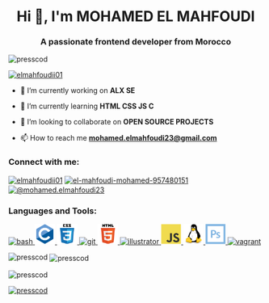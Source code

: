 <h1 align="center">Hi 👋, I'm MOHAMED EL MAHFOUDI</h1>
<h3 align="center">A passionate frontend developer from Morocco</h3>

<p align="left"> <img src="https://komarev.com/ghpvc/?username=presscod&label=Profile%20views&color=0e75b6&style=flat" alt="presscod" /> </p>


<p align="left"> <a href="https://twitter.com/elmahfoudii01" target="blank"><img src="https://img.shields.io/twitter/follow/elmahfoudii01?logo=twitter&style=for-the-badge" alt="elmahfoudii01" /></a> </p>

- 🔭 I’m currently working on **ALX SE**

- 🌱 I’m currently learning **HTML CSS JS C**

- 👯 I’m looking to collaborate on **OPEN SOURCE PROJECTS**

- 📫 How to reach me **mohamed.elmahfoudi23@gmail.com**

<h3 align="left">Connect with me:</h3>
<p align="left">
<a href="https://twitter.com/elmahfoudii01" target="blank"><img align="center" src="https://raw.githubusercontent.com/rahuldkjain/github-profile-readme-generator/master/src/images/icons/Social/twitter.svg" alt="elmahfoudii01" height="30" width="40" /></a>
<a href="https://linkedin.com/in/el-mahfoudi-mohamed-957480151" target="blank"><img align="center" src="https://raw.githubusercontent.com/rahuldkjain/github-profile-readme-generator/master/src/images/icons/Social/linked-in-alt.svg" alt="el-mahfoudi-mohamed-957480151" height="30" width="40" /></a>
<a href="https://medium.com/@mohamed.elmahfoudi23" target="blank"><img align="center" src="https://raw.githubusercontent.com/rahuldkjain/github-profile-readme-generator/master/src/images/icons/Social/medium.svg" alt="@mohamed.elmahfoudi23" height="30" width="40" /></a>
</p>

<h3 align="left">Languages and Tools:</h3>
<p align="left"> <a href="https://www.gnu.org/software/bash/" target="_blank" rel="noreferrer"> <img src="https://www.vectorlogo.zone/logos/gnu_bash/gnu_bash-icon.svg" alt="bash" width="40" height="40"/> </a> <a href="https://www.cprogramming.com/" target="_blank" rel="noreferrer"> <img src="https://raw.githubusercontent.com/devicons/devicon/master/icons/c/c-original.svg" alt="c" width="40" height="40"/> </a> <a href="https://www.w3schools.com/css/" target="_blank" rel="noreferrer"> <img src="https://raw.githubusercontent.com/devicons/devicon/master/icons/css3/css3-original-wordmark.svg" alt="css3" width="40" height="40"/> </a> <a href="https://git-scm.com/" target="_blank" rel="noreferrer"> <img src="https://www.vectorlogo.zone/logos/git-scm/git-scm-icon.svg" alt="git" width="40" height="40"/> </a> <a href="https://www.w3.org/html/" target="_blank" rel="noreferrer"> <img src="https://raw.githubusercontent.com/devicons/devicon/master/icons/html5/html5-original-wordmark.svg" alt="html5" width="40" height="40"/> </a> <a href="https://www.adobe.com/in/products/illustrator.html" target="_blank" rel="noreferrer"> <img src="https://www.vectorlogo.zone/logos/adobe_illustrator/adobe_illustrator-icon.svg" alt="illustrator" width="40" height="40"/> </a> <a href="https://developer.mozilla.org/en-US/docs/Web/JavaScript" target="_blank" rel="noreferrer"> <img src="https://raw.githubusercontent.com/devicons/devicon/master/icons/javascript/javascript-original.svg" alt="javascript" width="40" height="40"/> </a> <a href="https://www.linux.org/" target="_blank" rel="noreferrer"> <img src="https://raw.githubusercontent.com/devicons/devicon/master/icons/linux/linux-original.svg" alt="linux" width="40" height="40"/> </a> <a href="https://www.photoshop.com/en" target="_blank" rel="noreferrer"> <img src="https://raw.githubusercontent.com/devicons/devicon/master/icons/photoshop/photoshop-line.svg" alt="photoshop" width="40" height="40"/> </a> <a href="https://www.vagrantup.com/" target="_blank" rel="noreferrer"> <img src="https://www.vectorlogo.zone/logos/vagrantup/vagrantup-icon.svg" alt="vagrant" width="40" height="40"/> </a> </p>

<p><img align="left" src="https://github-readme-stats.vercel.app/api/top-langs?username=presscod&show_icons=true&locale=en&layout=compact" alt="presscod" /></p>

<p>&nbsp;<img align="center" src="https://github-readme-stats.vercel.app/api?username=presscod&show_icons=true&locale=en" alt="presscod" /></p>

<p><img align="center" src="https://github-readme-streak-stats.herokuapp.com/?user=presscod&" alt="presscod" /></p>

<p align="left"> <a href="https://github.com/ryo-ma/github-profile-trophy"><img src="https://github-profile-trophy.vercel.app/?username=presscod" alt="presscod" /></a> </p>
